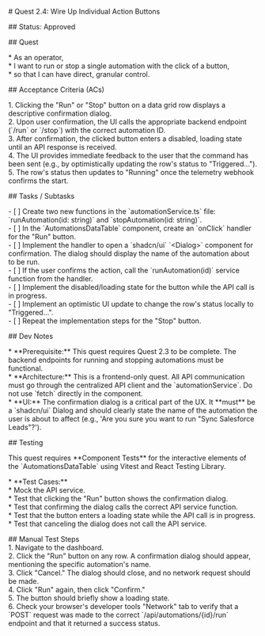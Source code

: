 \# Quest 2.4: Wire Up Individual Action Buttons

\#\# Status: Approved

\#\# Quest

\* As an operator,  
\* I want to run or stop a single automation with the click of a button,  
\* so that I can have direct, granular control.

\#\# Acceptance Criteria (ACs)

1\.  Clicking the "Run" or "Stop" button on a data grid row displays a descriptive confirmation dialog.  
2\.  Upon user confirmation, the UI calls the appropriate backend endpoint (\`/run\` or \`/stop\`) with the correct automation ID.  
3\.  After confirmation, the clicked button enters a disabled, loading state until an API response is received.  
4\.  The UI provides immediate feedback to the user that the command has been sent (e.g., by optimistically updating the row's status to "Triggered...").  
5\.  The row's status then updates to "Running" once the telemetry webhook confirms the start.

\#\# Tasks / Subtasks

\- \[ \] Create two new functions in the \`automationService.ts\` file: \`runAutomation(id: string)\` and \`stopAutomation(id: string)\`.  
\- \[ \] In the \`AutomationsDataTable\` component, create an \`onClick\` handler for the "Run" button.  
\- \[ \] Implement the handler to open a \`shadcn/ui\` \`\<Dialog\>\` component for confirmation. The dialog should display the name of the automation about to be run.  
\- \[ \] If the user confirms the action, call the \`runAutomation(id)\` service function from the handler.  
\- \[ \] Implement the disabled/loading state for the button while the API call is in progress.  
\- \[ \] Implement an optimistic UI update to change the row's status locally to "Triggered...".  
\- \[ \] Repeat the implementation steps for the "Stop" button.

\#\# Dev Notes

\* \*\*Prerequisite:\*\* This quest requires Quest 2.3 to be complete. The backend endpoints for running and stopping automations must be functional.  
\* \*\*Architecture:\*\* This is a frontend-only quest. All API communication must go through the centralized API client and the \`automationService\`. Do not use \`fetch\` directly in the component.  
\* \*\*UI:\*\* The confirmation dialog is a critical part of the UX. It \*\*must\*\* be a \`shadcn/ui\` Dialog and should clearly state the name of the automation the user is about to affect (e.g., 'Are you sure you want to run "Sync Salesforce Leads"?').

\#\# Testing

This quest requires \*\*Component Tests\*\* for the interactive elements of the \`AutomationsDataTable\` using Vitest and React Testing Library.

\* \*\*Test Cases:\*\*  
    \* Mock the API service.  
    \* Test that clicking the "Run" button shows the confirmation dialog.  
    \* Test that confirming the dialog calls the correct API service function.  
    \* Test that the button enters a loading state while the API call is in progress.  
    \* Test that canceling the dialog does not call the API service.

\#\# Manual Test Steps  
1\.  Navigate to the dashboard.  
2\.  Click the "Run" button on any row. A confirmation dialog should appear, mentioning the specific automation's name.  
3\.  Click "Cancel." The dialog should close, and no network request should be made.  
4\.  Click "Run" again, then click "Confirm."  
5\.  The button should briefly show a loading state.  
6\.  Check your browser's developer tools "Network" tab to verify that a \`POST\` request was made to the correct \`/api/automations/{id}/run\` endpoint and that it returned a success status.  
